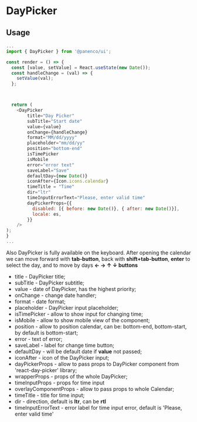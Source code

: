 # DayPicker

## Usage

```js
...
import { DayPicker } from '@panenco/ui';

const render = () => {
  const [value, setValue] = React.useState(new Date());
  const handleChange = (val) => {
    setValue(val);
  };



  return (
    <DayPicker
        title="Day Picker"
        subTitle="Start date"
        value={value}
        onChange={handleChange}
        format="MM/dd/yyyy"
        placeholder="mm/dd/yy"
        position="bottom-end"
        isTimePicker
        isMobile
        error="error text"
        saveLabel="Save"
        defaultDay={new Date()}
        iconAfter={Icon.icons.calendar}
        timeTitle = "Time"
        dir="ltr"
        timeInputErrorText="Please, enter valid time"
        dayPickerProps={{
          disabled: [{ before: new Date()}, { after: new Date()}],
          locale: es,
        }}
    />
);
}
...
```
Also DayPicker is fully available on the keyboard. After opening the calendar we can
move forward with **tab-button**, back with **shift+tab-button**, **enter** to select the day, and to move by days **← → ↑ ↓ buttons**

- title - DayPicker title;
- subTitle - DayPicker subtitle;
- value - date of DayPicker, has the highest priority;
- onChange - change date handler;
- format - date format;
- placeholder - DayPicker input placeholder;
- isTimePicker - allow to show input for changing time;
- isMobile - allow to show mobile view of the component;
- position - allow to position calendar, can be: bottom-end, bottom-start, by default is bottom-start;
- error - text  of error;
- saveLabel - label for change time button;
- defaultDay - will be default date if **value** not passed;
- iconAfter - icon of the DayPicker input;
- dayPickerProps - allow to pass props to DayPicker component from 'react-day-picker' library;
- wrapperProps - props of the whole DayPicker;
- timeInputProps - props for time input
- overlayComponentProps - allow to pass props to whole Calendar;
- timeTitle - title for time input;
- dir - direction, default is **ltr**, can be **rtl**
- timeInputErrorText - error label for time input error, default is 'Please, enter valid time'
